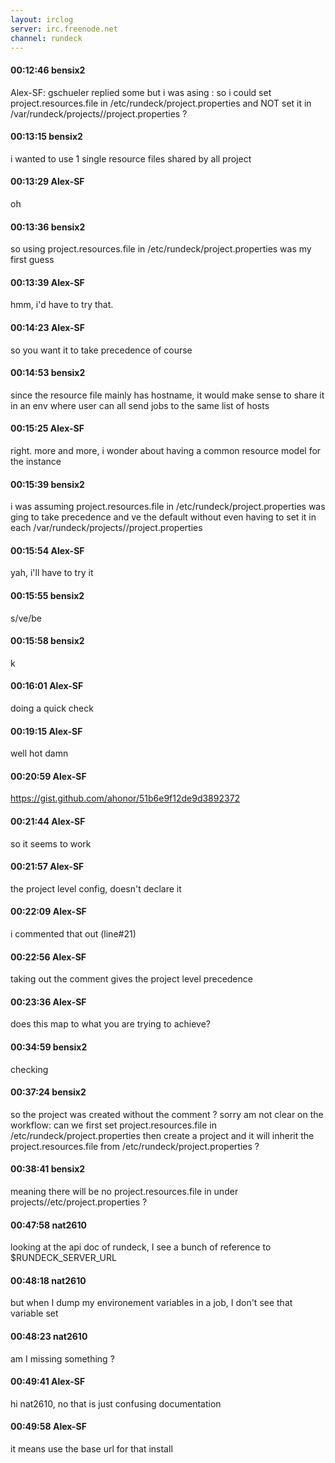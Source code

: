 ```yaml
---
layout: irclog
server: irc.freenode.net
channel: rundeck
---
```


#### 00:12:46 bensix2
 Alex-SF: gschueler replied some but i was asing : so i could set project.resources.file in /etc/rundeck/project.properties and NOT set it in /var/rundeck/projects/<myproject>/project.properties ?
#### 00:13:15 bensix2
 i wanted to use 1 single resource files shared by all project
#### 00:13:29 Alex-SF
 oh
#### 00:13:36 bensix2
 so using project.resources.file in /etc/rundeck/project.properties was my first guess
#### 00:13:39 Alex-SF
 hmm, i'd have to try that. 
#### 00:14:23 Alex-SF
 so you want it to take precedence of course
#### 00:14:53 bensix2
 since the resource file mainly has hostname, it would make sense to share it in an env where user can all send jobs to the same list of hosts
#### 00:15:25 Alex-SF
 right. more and more, i wonder about having a common resource model for the instance 
#### 00:15:39 bensix2
 i was assuming project.resources.file in /etc/rundeck/project.properties was ging to take precedence and ve the default without even having to set it in each /var/rundeck/projects/<myproject>/project.properties
#### 00:15:54 Alex-SF
 yah, i'll have to try it
#### 00:15:55 bensix2
 s/ve/be
#### 00:15:58 bensix2
 k
#### 00:16:01 Alex-SF
 doing a quick check
#### 00:19:15 Alex-SF
 well hot damn
#### 00:20:59 Alex-SF
 https://gist.github.com/ahonor/51b6e9f12de9d3892372
#### 00:21:44 Alex-SF
 so it seems to work
#### 00:21:57 Alex-SF
 the project level config, doesn't declare it
#### 00:22:09 Alex-SF
 i commented that out (line#21)
#### 00:22:56 Alex-SF
 taking out the comment gives the project level precedence
#### 00:23:36 Alex-SF
 does this map to what you are trying to achieve?
#### 00:34:59 bensix2
 checking
#### 00:37:24 bensix2
 so the project was created without the comment ? sorry am not clear on the workflow: can we first set project.resources.file in /etc/rundeck/project.properties then create a project and it will inherit the project.resources.file from /etc/rundeck/project.properties ?
#### 00:38:41 bensix2
 meaning there will be no project.resources.file in under projects/<myproject>/etc/project.properties ?
#### 00:47:58 nat2610
 looking at the api doc of rundeck, I see a bunch of reference to $RUNDECK_SERVER_URL
#### 00:48:18 nat2610
 but when I dump my environement variables in a job, I don't see that variable set
#### 00:48:23 nat2610
 am I missing something ?
#### 00:49:41 Alex-SF
 hi nat2610, no that is just confusing documentation
#### 00:49:58 Alex-SF
 it means use the base url for that install
